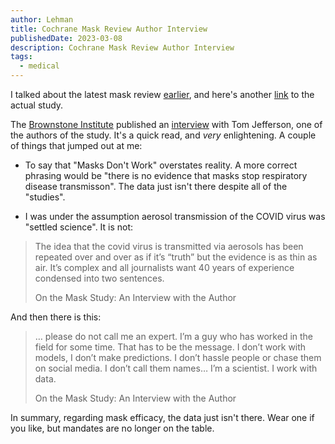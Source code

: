 ```yaml
---
author: Lehman
title: Cochrane Mask Review Author Interview
publishedDate: 2023-03-08
description: Cochrane Mask Review Author Interview
tags:
  - medical
---
```


I talked about the latest mask review [earlier](https://www.thecwlzone.com/blog/and-they-still-dont-work/ 'earlier'), and here's another [link](https://www.cochranelibrary.com/cdsr/doi/10.1002/14651858.CD006207.pub6/full 'link') to the actual study.

The [Brownstone Institute](https://brownstone.org/ 'Brownstone Institute') published an [interview](https://brownstone.org/articles/on-the-mask-study-an-interview-with-the-author/ 'interview') with Tom Jefferson, one of the authors of the study. It's a quick read, and _very_ enlightening. A couple of things that jumped out at me:

- To say that "Masks Don't Work" overstates reality. A more correct phrasing would be "there is no evidence that masks stop respiratory disease transmisson". The data just isn't there despite all of the "studies".

- I was under the assumption aerosol transmission of the COVID virus was "settled science". It is not:

> The idea that the covid virus is transmitted via aerosols has been repeated over and over as if it’s “truth” but the evidence is as thin as air. It’s complex and all journalists want 40 years of experience condensed into two sentences.
>
> On the Mask Study: An Interview with the Author

And then there is this:

> … please do not call me an expert. I’m a guy who has worked in the field for some time. That has to be the message. I don’t work with models, I don’t make predictions. I don’t hassle people or chase them on social media. I don’t call them names… I’m a scientist. I work with data.
>
> On the Mask Study: An Interview with the Author

In summary, regarding mask efficacy, the data just isn't there. Wear one if you like, but mandates are no longer on the table.
